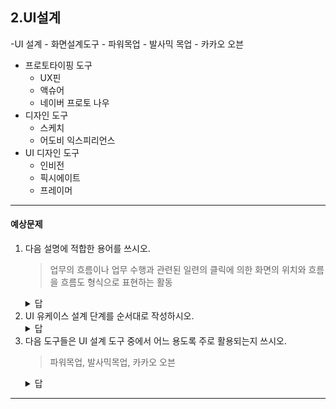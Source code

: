 ## 2.UI설계
-UI 설계
    - 화면설계도구
    - 파워목업
    - 발사믹 목업
    - 카카오 오븐
  - 프로토타이핑 도구
    - UX핀
    - 액슈어
    - 네이버 프로토 나우
  - 디자인 도구
    - 스케치
    - 어도비 익스피리언스
  - UI 디자인 도구
    - 인비전
    - 픽시에이트
    - 프레이머
---
#### 예상문제
1. 다음 설명에 적합한 용어를 쓰시오.
   > 업무의 흐름이나 업무 수행과 관련된 일련의 클릭에 의한 화면의 위치와 흐름을 흐름도 형식으로 표현하는 활동
    <details>
        <summary>답</summary>
        UI 흐름 설계
    </details>
2. UI 유케이스 설계 단계를 순서대로 작성하시오.
    <details>
        <summary>답</summary>
        1.UI 요구사항을 바탕으로 액터별 시나리오 구상 <br>
        2.UI 요구사항을 바탕으로 액터 세분화 <br>
        3.UI 유스케이스 설계
    </details>
3. 다음 도구들은 UI 설계 도구 중에서 어느 용도록 주로 활용되는지 쓰시오.
   > 파워목업, 발사믹목업, 카카오 오븐
    <details>
        <summary>답</summary>
        화면 설계 도구
    </details>
---
